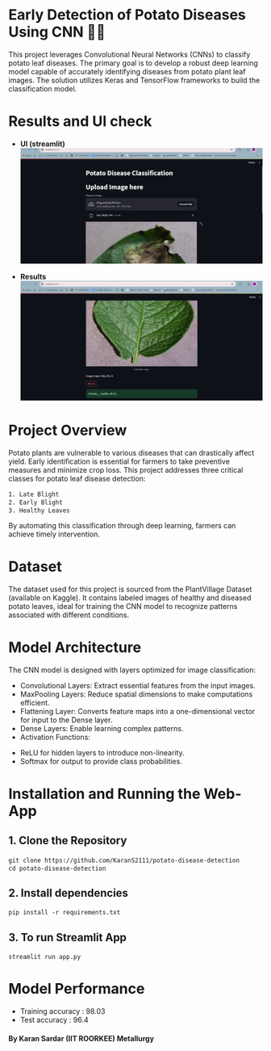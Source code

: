 # Early Detection of Potato Diseases Using CNN 🌿🥔

This project leverages Convolutional Neural Networks (CNNs) to classify potato leaf diseases. The primary goal is to develop a robust deep learning model capable of accurately identifying diseases from potato plant leaf images. The solution utilizes Keras and TensorFlow frameworks to build the classification model.

# Results and UI check

- **UI (streamlit)**
  ![screenshot](ui.png)

- **Results**
  ![screenshot](/results/results.png)

# Project Overview

Potato plants are vulnerable to various diseases that can drastically affect yield. Early identification is essential for farmers to take preventive measures and minimize crop loss. This project addresses three critical classes for potato leaf disease detection:

    1. Late Blight
    2. Early Blight
    3. Healthy Leaves

By automating this classification through deep learning, farmers can achieve timely intervention.

# Dataset

The dataset used for this project is sourced from the PlantVillage Dataset (available on Kaggle). It contains labeled images of healthy and diseased potato leaves, ideal for training the CNN model to recognize patterns associated with different conditions.

# Model Architecture

The CNN model is designed with layers optimized for image classification:

* Convolutional Layers: Extract essential features from the input images.
* MaxPooling Layers: Reduce spatial dimensions to make computations efficient.
* Flattening Layer: Converts feature maps into a one-dimensional vector for input to the Dense layer.
* Dense Layers: Enable learning complex patterns.
* Activation Functions:
- ReLU for hidden layers to introduce non-linearity.
- Softmax for output to provide class probabilities.

# Installation and Running the Web-App

## 1.  Clone the Repository

```
git clone https://github.com/KaranS2111/potato-disease-detection
cd potato-disease-detection
```

## 2. Install dependencies

```
pip install -r requirements.txt
```

## 3. To run Streamlit App

```
streamlit run app.py 
```

# Model Performance 

- Training accuracy : 98.03
- Test accuracy : 96.4

#### By Karan Sardar (IIT ROORKEE) Metallurgy
